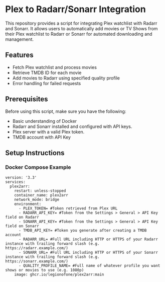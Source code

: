 # Plex to Radarr/Sonarr Integration

This repository provides a script for integrating Plex watchlist with Radarr and Sonarr. It allows users to automatically add movies or TV Shows from their Plex watchlist to Radarr or Sonarr for automated downloading and management.

## Features

- Fetch Plex watchlist and process movies
- Retrieve TMDB ID for each movie
- Add movies to Radarr using specified quality profile
- Error handling for failed requests

## Prerequisites

Before using this script, make sure you have the following:

- Basic understanding of Docker
- Radarr and Sonarr installed and configured with API keys.
- Plex server with a valid Plex token.
- TMDB account with API Key

## Setup Instructions

### Docker Compose Example
   ```
   version: '3.3'
   services:
     plex2arr:
       restart: unless-stopped
       container_name: plex2arr
       network_mode: bridge
       environment:
         - PLEX_TOKEN= #Token retrieved from Plex URL
         - RADARR_API_KEY= #Token from the Settings > General > API Key field on Radarr
         - SONARR_API_KEY= #Token from the Settings > General > API Key field on Sonarr
         - TMDB_API_KEY= #Token you generate after creating a TMDB account
         - RADARR_URL= #Full URL including HTTP or HTTPS of your Radarr instance with trailing forward slash (e.g. https://radarr.example.com/)
         - SONARR_URL= #Full URL including HTTP or HTTPS of your Sonarr instance with trailing forward slash (e.g. https://sonarr.example.com/)
         - QUALITY_PROFILE_NAME= #Full name of whatever profile you want shows or movies to use (e.g. 1080p)
       image: ghcr.io/legionofone/plex2arr:main
   ```
